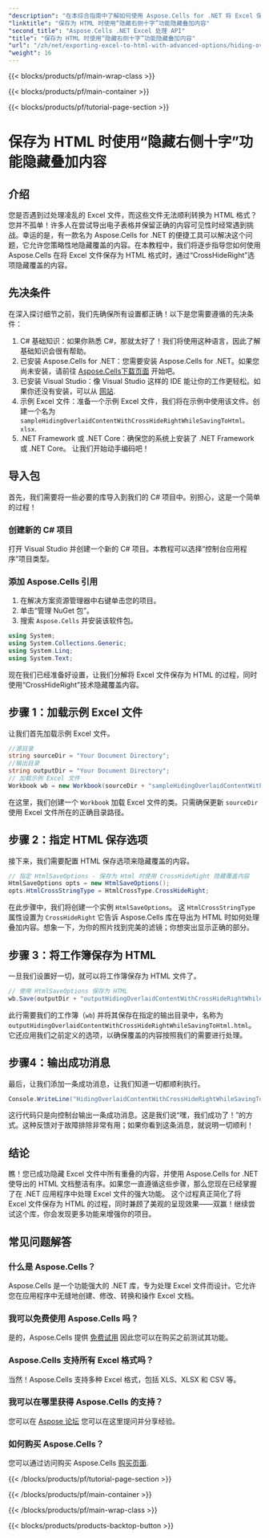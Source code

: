```yaml
---
"description": "在本综合指南中了解如何使用 Aspose.Cells for .NET 将 Excel 保存为 HTML 时隐藏覆盖内容。"
"linktitle": "保存为 HTML 时使用“隐藏右侧十字”功能隐藏叠加内容"
"second_title": "Aspose.Cells .NET Excel 处理 API"
"title": "保存为 HTML 时使用“隐藏右侧十字”功能隐藏叠加内容"
"url": "/zh/net/exporting-excel-to-html-with-advanced-options/hiding-overlaid-content-with-cross-hide-right/"
"weight": 16
---
```


{{< blocks/products/pf/main-wrap-class >}}

{{< blocks/products/pf/main-container >}}

{{< blocks/products/pf/tutorial-page-section >}}

# 保存为 HTML 时使用“隐藏右侧十字”功能隐藏叠加内容

## 介绍
您是否遇到过处理凌乱的 Excel 文件，而这些文件无法顺利转换为 HTML 格式？您并不孤单！许多人在尝试导出电子表格并保留正确的内容可见性时经常遇到挑战。幸运的是，有一款名为 Aspose.Cells for .NET 的便捷工具可以解决这个问题，它允许您策略性地隐藏覆盖的内容。在本教程中，我们将逐步指导您如何使用 Aspose.Cells 在将 Excel 文件保存为 HTML 格式时，通过“CrossHideRight”选项隐藏覆盖的内容。 
## 先决条件
在深入探讨细节之前，我们先确保所有设置都正确！以下是您需要遵循的先决条件：
1. C# 基础知识：如果你熟悉 C#，那就太好了！我们将使用这种语言，因此了解基础知识会很有帮助。
2. 已安装 Aspose.Cells for .NET：您需要安装 Aspose.Cells for .NET。如果您尚未安装，请前往 [Aspose.Cells下载页面](https://releases.aspose.com/cells/net/) 开始吧。
3. 已安装 Visual Studio：像 Visual Studio 这样的 IDE 能让你的工作更轻松。如果你还没有安装，可以从 [网站](https://visualstudio。microsoft.com/).
4. 示例 Excel 文件：准备一个示例 Excel 文件，我们将在示例中使用该文件。创建一个名为 `sampleHidingOverlaidContentWithCrossHideRightWhileSavingToHtml。xlsx`.
5. .NET Framework 或 .NET Core：确保您的系统上安装了 .NET Framework 或 .NET Core。
让我们开始动手编码吧！ 
## 导入包
首先，我们需要将一些必要的库导入到我们的 C# 项目中。别担心，这是一个简单的过程！
### 创建新的 C# 项目
打开 Visual Studio 并创建一个新的 C# 项目。本教程可以选择“控制台应用程序”项目类型。
### 添加 Aspose.Cells 引用
1. 在解决方案资源管理器中右键单击您的项目。
2. 单击“管理 NuGet 包”。
3. 搜索 `Aspose.Cells` 并安装该软件包。
```csharp
using System;
using System.Collections.Generic;
using System.Linq;
using System.Text;
```

现在我们已经准备好设置，让我们分解将 Excel 文件保存为 HTML 的过程，同时使用“CrossHideRight”技术隐藏覆盖内容。
## 步骤 1：加载示例 Excel 文件
让我们首先加载示例 Excel 文件。
```csharp
//源目录
string sourceDir = "Your Document Directory";
//输出目录
string outputDir = "Your Document Directory";
// 加载示例 Excel 文件 
Workbook wb = new Workbook(sourceDir + "sampleHidingOverlaidContentWithCrossHideRightWhileSavingToHtml.xlsx");
```
在这里，我们创建一个 `Workbook` 加载 Excel 文件的类。只需确保更新 `sourceDir` 使用 Excel 文件所在的正确目录路径。 
## 步骤 2：指定 HTML 保存选项
接下来，我们需要配置 HTML 保存选项来隐藏覆盖的内容。
```csharp
// 指定 HtmlSaveOptions - 保存为 Html 时使用 CrossHideRight 隐藏覆盖内容
HtmlSaveOptions opts = new HtmlSaveOptions();
opts.HtmlCrossStringType = HtmlCrossType.CrossHideRight;
```
在此步骤中，我们将创建一个实例 `HtmlSaveOptions`。 这 `HtmlCrossStringType` 属性设置为 `CrossHideRight` 它告诉 Aspose.Cells 库在导出为 HTML 时如何处理叠加内容。想象一下，为你的照片找到完美的滤镜；你想突出显示正确的部分。
## 步骤 3：将工作簿保存为 HTML
一旦我们设置好一切，就可以将工作簿保存为 HTML 文件了。
```csharp
// 使用 HtmlSaveOptions 保存为 HTML
wb.Save(outputDir + "outputHidingOverlaidContentWithCrossHideRightWhileSavingToHtml.html", opts);
```
此行需要我们的工作簿（`wb`) 并将其保存在指定的输出目录中，名称为 `outputHidingOverlaidContentWithCrossHideRightWhileSavingToHtml.html`。它还应用我们之前定义的选项，以确保覆盖的内容按照我们的需要进行处理。
## 步骤4：输出成功消息
最后，让我们添加一条成功消息，让我们知道一切都顺利执行。
```csharp
Console.WriteLine("HidingOverlaidContentWithCrossHideRightWhileSavingToHtml executed successfully.");
```
这行代码只是向控制台输出一条成功消息。这是我们说“嘿，我们成功了！”的方式。这种反馈对于故障排除非常有用；如果你看到这条消息，就说明一切顺利！

## 结论
瞧！您已成功隐藏 Excel 文件中所有重叠的内容，并使用 Aspose.Cells for .NET 使导出的 HTML 文档整洁有序。如果您一直遵循这些步骤，那么您现在已经掌握了在 .NET 应用程序中处理 Excel 文件的强大功能。 
这个过程真正简化了将 Excel 文件保存为 HTML 的过程，同时兼顾了美观的呈现效果——双赢！继续尝试这个库，你会发现更多功能来增强你的项目。
## 常见问题解答
### 什么是 Aspose.Cells？
Aspose.Cells 是一个功能强大的 .NET 库，专为处理 Excel 文件而设计。它允许您在应用程序中无缝地创建、修改、转换和操作 Excel 文档。
### 我可以免费使用 Aspose.Cells 吗？
是的，Aspose.Cells 提供 [免费试用](https://releases.aspose.com/) 因此您可以在购买之前测试其功能。
### Aspose.Cells 支持所有 Excel 格式吗？
当然！Aspose.Cells 支持多种 Excel 格式，包括 XLS、XLSX 和 CSV 等。
### 我可以在哪里获得 Aspose.Cells 的支持？
您可以在 [Aspose 论坛](https://forum.aspose.com/c/cells/9) 您可以在这里提问并分享经验。
### 如何购买 Aspose.Cells？
您可以通过访问购买 Aspose.Cells [购买页面](https://purchase。aspose.com/buy).

{{< /blocks/products/pf/tutorial-page-section >}}

{{< /blocks/products/pf/main-container >}}

{{< /blocks/products/pf/main-wrap-class >}}

{{< blocks/products/products-backtop-button >}}